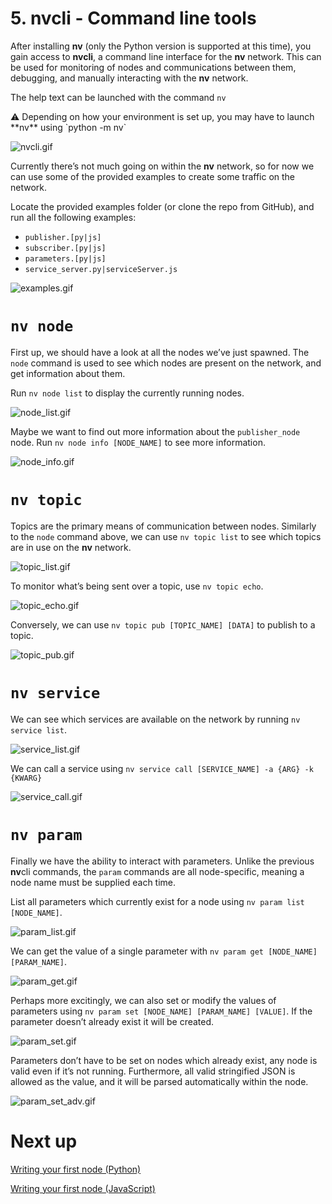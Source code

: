 # 5. nvcli - Command line tools

After installing **nv** (only the Python version is supported at this time), you gain access to **nvcli**, a command line interface for the **nv** network. This can be used for monitoring of nodes and communications between them, debugging, and manually interacting with the **nv** network.

The help text can be launched with the command `nv`

<aside>
⚠️ Depending on how your environment is set up, you may have to launch **nv** using `python -m nv`

</aside>

![nvcli.gif](img/intro_5_nvcli.gif)

Currently there’s not much going on within the **nv** network, so for now we can use some of the provided examples to create some traffic on the network.

Locate the provided examples folder (or clone the repo from GitHub), and run all the following examples:

-   `publisher.[py|js]`
-   `subscriber.[py|js]`
-   `parameters.[py|js]`
-   `service_server.py|serviceServer.js`

![examples.gif](img/intro_5_examples.gif)

# `nv node`

First up, we should have a look at all the nodes we’ve just spawned. The `node` command is used to see which nodes are present on the network, and get information about them.

Run `nv node list` to display the currently running nodes.

![node_list.gif](img/intro_5_nodes_list.gif)

Maybe we want to find out more information about the `publisher_node` node. Run `nv node info [NODE_NAME]` to see more information.

![node_info.gif](img/intro_5_nodes_info.gif)

# `nv topic`

Topics are the primary means of communication between nodes. Similarly to the `node` command above, we can use `nv topic list` to see which topics are in use on the **nv** network.

![topic_list.gif](img/intro_5_topic_list.gif)

To monitor what’s being sent over a topic, use `nv topic echo`.

![topic_echo.gif](img/intro_5_topic_echo.gif)

Conversely, we can use `nv topic pub [TOPIC_NAME] [DATA]` to publish to a topic.

![topic_pub.gif](img/intro_5_topic_pub.gif)

# `nv service`

We can see which services are available on the network by running `nv service list`.

![service_list.gif](img/intro_5_service_list.gif)

We can call a service using `nv service call [SERVICE_NAME] -a {ARG} -k {KWARG}`

![service_call.gif](img/intro_5_service_call.gif)

# `nv param`

Finally we have the ability to interact with parameters. Unlike the previous **nv**cli commands, the `param` commands are all node-specific, meaning a node name must be supplied each time.

List all parameters which currently exist for a node using `nv param list [NODE_NAME]`.

![param_list.gif](img/intro_5_param_list.gif)

We can get the value of a single parameter with `nv param get [NODE_NAME] [PARAM_NAME]`.

![param_get.gif](img/intro_5_param_get.gif)

Perhaps more excitingly, we can also set or modify the values of parameters using `nv param set [NODE_NAME] [PARAM_NAME] [VALUE]`. If the parameter doesn’t already exist it will be created.

![param_set.gif](img/intro_5_param_set.gif)

Parameters don’t have to be set on nodes which already exist, any node is valid even if it’s not running. Furthermore, all valid stringified JSON is allowed as the value, and it will be parsed automatically within the node.

![param_set_adv.gif](img/intro_5_param_set_adv.gif)

# Next up

[Writing your first node (Python)](./tutorial_1_writing_your_first_node_python.md)

[Writing your first node (JavaScript)](./tutorial_1_writing_your_first_node_javascript.md)
